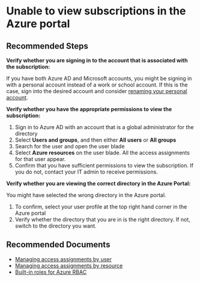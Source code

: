 <properties 
    pageTitle="I can’t add or manage resources in my directory"
    description="I can’t add or manage resources in my directory"
    service="microsoft.aad"
    resource="Microsoft_AAD_IAM"
    authors="jeffsta-MSFT"
    ms.author="jeffsta"
    displayOrder="12"
    selfHelpType="resource"
    resourceTags="Azure_RBAC"
    cloudEnvironments="MoonCake"
    articleId="activedirectory-rbac-unable-to-view-subscriptions-mooncake"
/>

# Unable to view subscriptions in the Azure portal

## **Recommended Steps**

**Verify whether you are signing in to the account that is associated with the subscription:**

If you have both Azure AD and Microsoft accounts, you might be signing in with a personal account instead of a work or school account. If this is the case, sign into the desired account and consider [renaming your personal account](https://support.microsoft.com/help/11545/microsoft-account-rename-your-personal-account).

**Verify whether you have the appropriate permissions to view the subscription:**

1.	Sign in to Azure AD with an account that is a global administrator for the directory
2.	Select **Users and groups**, and then either **All users** or **All groups**
3.	Search for the user and open the user blade
4.	Select **Azure resources** on the user blade. All the access assignments for that user appear. 
5.	Confirm that you have sufficient permissions to view the subscription. If you do not, contact your IT admin to receive permissions. 

**Verify whether you are viewing the correct directory in the Azure Portal:**

You might have selected the wrong directory in the Azure portal. 

1.	To confirm, select your user profile at the top right hand corner in the Azure portal
2.	Verify whether the directory that you are in is the right directory. If not, switch to the directory you want. 

## **Recommended Documents**

* [Managing access assignments by user](https://docs.azure.cn/role-based-access-control/role-assignments-portal)
* [Managing access assignments by resource](https://docs.azure.cn/role-based-access-control/role-assignments-portal)
* [Built-in roles for Azure RBAC](https://docs.azure.cn/role-based-access-control/built-in-roles)
